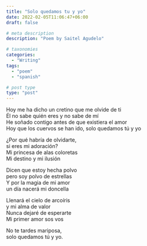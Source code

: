 ```yaml
---
title: "Solo quedamos tu y yo"
date: 2022-02-05T11:06:47+06:00
draft: false

# meta description
description: "Poem by Saitel Agudelo"

# taxonomies
categories: 
  - "Writing"
tags:
  - "poem"
  - "spanish"

# post type
type: "post"
---
```


Hoy me ha dicho un cretino que me olvide de ti \
Él no sabe quién eres y no sabe de mí \
He soñado contigo antes de que existiera el amor \
Hoy que los cuervos se han ido, solo quedamos tú y yo

¿Por qué habría de olvidarte, \
si eres mi adoración? \
Mi princesa de alas coloretas \
Mi destino y mi ilusión 

Dicen que estoy hecha polvo \
pero soy polvo de estrellas \
Y por la magia de mi amor \
un día nacerá mi doncella

Llenará el cielo de arcoíris \
y mi alma de valor \
Nunca dejaré de esperarte \
Mi primer amor sos vos

No te tardes mariposa, \
solo quedamos tú y yo.
